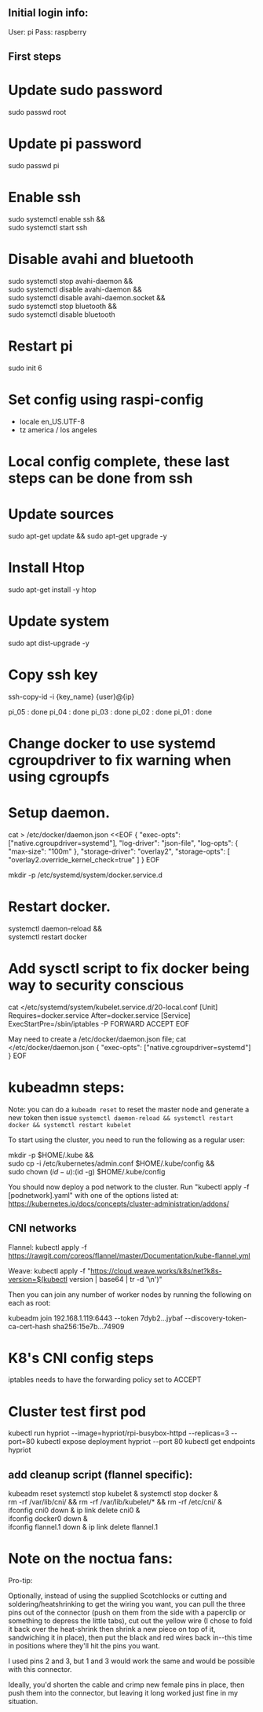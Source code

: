 ## Initial login info:
User: pi
Pass: raspberry

## First steps

# Update sudo password
 sudo passwd root

# Update pi password
 sudo passwd pi

# Enable ssh
 sudo systemctl enable ssh && \
 sudo systemctl start ssh

# Disable avahi and bluetooth
 sudo systemctl stop avahi-daemon  && \
 sudo systemctl disable avahi-daemon  && \
 sudo systemctl disable avahi-daemon.socket  && \
 sudo systemctl stop bluetooth  && \
 sudo systemctl disable bluetooth

# Restart pi
 sudo init 6

# Set config using raspi-config
 - locale en_US.UTF-8
 - tz america / los angeles

# Local config complete, these last steps can be done from ssh

# Update sources
 sudo apt-get update && sudo apt-get upgrade -y

# Install Htop
 sudo apt-get install -y htop

# Update system
 sudo apt dist-upgrade -y 

# Copy ssh key
 ssh-copy-id -i {key_name} {user}@{ip}



 pi_05 : done
 pi_04 : done
 pi_03 : done
 pi_02 : done
 pi_01 : done


# Change docker to use systemd cgroupdriver to fix warning when using cgroupfs
# Setup daemon.
cat > /etc/docker/daemon.json <<EOF
{
  "exec-opts": ["native.cgroupdriver=systemd"],
  "log-driver": "json-file",
  "log-opts": {
    "max-size": "100m"
  },
  "storage-driver": "overlay2",
  "storage-opts": [
    "overlay2.override_kernel_check=true"
    ]
}
EOF

mkdir -p /etc/systemd/system/docker.service.d

# Restart docker.
systemctl daemon-reload && \
systemctl restart docker

# Add sysctl script to fix docker being way to security conscious
cat <<EOF >/etc/systemd/system/kubelet.service.d/20-local.conf
[Unit]
Requires=docker.service
After=docker.service
[Service]
ExecStartPre=/sbin/iptables -P FORWARD ACCEPT
EOF

May need to create a /etc/docker/daemon.json file;
cat <<EOF >/etc/docker/daemon.json
{
    "exec-opts": ["native.cgroupdriver=systemd"]
}
EOF

# kubeadmn steps:

Note: you can do a `kubeadm reset` to reset the master node and generate a new token
then issue `systemctl daemon-reload && systemctl restart docker && systemctl restart kubelet`

To start using the cluster, you need to run the following as a regular user:

  mkdir -p $HOME/.kube && \
  sudo cp -i /etc/kubernetes/admin.conf $HOME/.kube/config && \
  sudo chown $(id -u):$(id -g) $HOME/.kube/config

You should now deploy a pod network to the cluster.
Run "kubectl apply -f [podnetwork].yaml" with one of the options listed at:
  https://kubernetes.io/docs/concepts/cluster-administration/addons/

## CNI networks
Flannel: kubectl apply -f https://rawgit.com/coreos/flannel/master/Documentation/kube-flannel.yml

Weave: kubectl apply -f "https://cloud.weave.works/k8s/net?k8s-version=$(kubectl version | base64 | tr -d '\n')"


Then you can join any number of worker nodes by running the following on each as root:

kubeadm join 192.168.1.119:6443 --token 7dyb2...jybaf --discovery-token-ca-cert-hash sha256:15e7b...74909


# K8's CNI config steps

iptables needs to have the forwarding policy set to ACCEPT


# Cluster test first pod

kubectl run hypriot --image=hypriot/rpi-busybox-httpd --replicas=3 --port=80
kubectl expose deployment hypriot --port 80
kubectl get endpoints hypriot

## add cleanup script (flannel specific):
kubeadm reset
systemctl stop kubelet & systemctl stop docker & \
rm -rf /var/lib/cni/ && rm -rf /var/lib/kubelet/* && rm -rf /etc/cni/ & \
ifconfig cni0 down & ip link delete cni0 & \
ifconfig docker0 down & \
ifconfig flannel.1 down & ip link delete flannel.1

# Note on the noctua fans:
Pro-tip:

Optionally, instead of using the supplied Scotchlocks or cutting and soldering/heatshrinking to get the wiring you want, you can pull the three pins out of the connector (push on them from the side with a paperclip or something to depress the little tabs), cut out the yellow wire (I chose to fold it back over the heat-shrink then shrink a new piece on top of it, sandwiching it in place), then put the black and red wires back in--this time in positions where they'll hit the pins you want.

I used pins 2 and 3, but 1 and 3 would work the same and would be possible with this connector.

Ideally, you'd shorten the cable and crimp new female pins in place, then push them into the connector, but leaving it long worked just fine in my situation.

